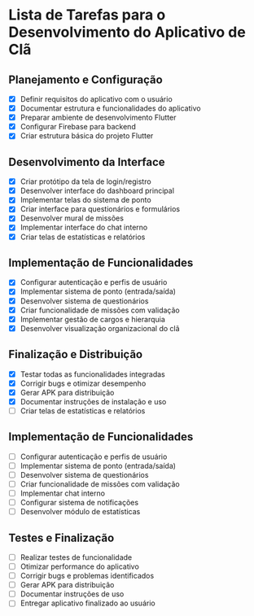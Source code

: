 # Lista de Tarefas para o Desenvolvimento do Aplicativo de Clã

## Planejamento e Configuração
- [x] Definir requisitos do aplicativo com o usuário
- [x] Documentar estrutura e funcionalidades do aplicativo
- [x] Preparar ambiente de desenvolvimento Flutter
- [x] Configurar Firebase para backend
- [x] Criar estrutura básica do projeto Flutter

## Desenvolvimento da Interface
- [x] Criar protótipo da tela de login/registro
- [x] Desenvolver interface do dashboard principal
- [x] Implementar telas do sistema de ponto
- [x] Criar interface para questionários e formulários
- [x] Desenvolver mural de missões
- [x] Implementar interface do chat interno
- [x] Criar telas de estatísticas e relatórios

## Implementação de Funcionalidades
- [x] Configurar autenticação e perfis de usuário
- [x] Implementar sistema de ponto (entrada/saída)
- [x] Desenvolver sistema de questionários
- [x] Criar funcionalidade de missões com validação
- [x] Implementar gestão de cargos e hierarquia
- [x] Desenvolver visualização organizacional do clã

## Finalização e Distribuição
- [x] Testar todas as funcionalidades integradas
- [x] Corrigir bugs e otimizar desempenho
- [x] Gerar APK para distribuição
- [x] Documentar instruções de instalação e uso
- [ ] Criar telas de estatísticas e relatórios

## Implementação de Funcionalidades
- [ ] Configurar autenticação e perfis de usuário
- [ ] Implementar sistema de ponto (entrada/saída)
- [ ] Desenvolver sistema de questionários
- [ ] Criar funcionalidade de missões com validação
- [ ] Implementar chat interno
- [ ] Configurar sistema de notificações
- [ ] Desenvolver módulo de estatísticas

## Testes e Finalização
- [ ] Realizar testes de funcionalidade
- [ ] Otimizar performance do aplicativo
- [ ] Corrigir bugs e problemas identificados
- [ ] Gerar APK para distribuição
- [ ] Documentar instruções de uso
- [ ] Entregar aplicativo finalizado ao usuário
